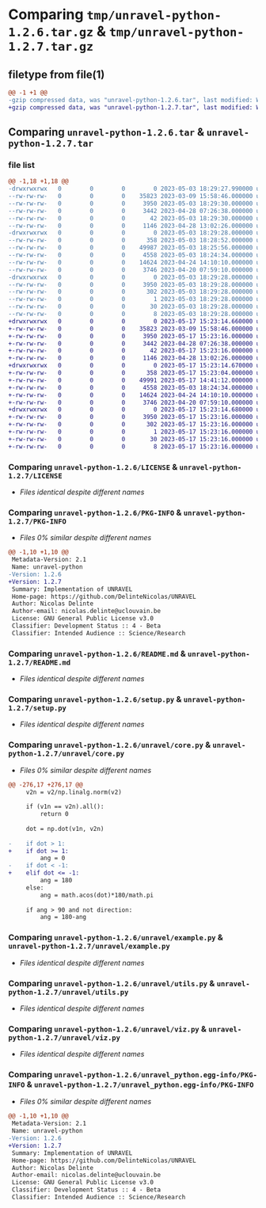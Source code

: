 # Comparing `tmp/unravel-python-1.2.6.tar.gz` & `tmp/unravel-python-1.2.7.tar.gz`

## filetype from file(1)

```diff
@@ -1 +1 @@
-gzip compressed data, was "unravel-python-1.2.6.tar", last modified: Wed May  3 18:29:28 2023, max compression
+gzip compressed data, was "unravel-python-1.2.7.tar", last modified: Wed May 17 15:23:14 2023, max compression
```

## Comparing `unravel-python-1.2.6.tar` & `unravel-python-1.2.7.tar`

### file list

```diff
@@ -1,18 +1,18 @@
-drwxrwxrwx   0        0        0        0 2023-05-03 18:29:27.990000 unravel-python-1.2.6/
--rw-rw-rw-   0        0        0    35823 2023-03-09 15:58:46.000000 unravel-python-1.2.6/LICENSE
--rw-rw-rw-   0        0        0     3950 2023-05-03 18:29:30.000000 unravel-python-1.2.6/PKG-INFO
--rw-rw-rw-   0        0        0     3442 2023-04-28 07:26:38.000000 unravel-python-1.2.6/README.md
--rw-rw-rw-   0        0        0       42 2023-05-03 18:29:30.000000 unravel-python-1.2.6/setup.cfg
--rw-rw-rw-   0        0        0     1146 2023-04-28 13:02:26.000000 unravel-python-1.2.6/setup.py
-drwxrwxrwx   0        0        0        0 2023-05-03 18:29:28.000000 unravel-python-1.2.6/unravel/
--rw-rw-rw-   0        0        0      358 2023-05-03 18:28:52.000000 unravel-python-1.2.6/unravel/__init__.py
--rw-rw-rw-   0        0        0    49987 2023-05-03 18:25:56.000000 unravel-python-1.2.6/unravel/core.py
--rw-rw-rw-   0        0        0     4558 2023-05-03 18:24:34.000000 unravel-python-1.2.6/unravel/example.py
--rw-rw-rw-   0        0        0    14624 2023-04-24 14:10:10.000000 unravel-python-1.2.6/unravel/utils.py
--rw-rw-rw-   0        0        0     3746 2023-04-20 07:59:10.000000 unravel-python-1.2.6/unravel/viz.py
-drwxrwxrwx   0        0        0        0 2023-05-03 18:29:28.000000 unravel-python-1.2.6/unravel_python.egg-info/
--rw-rw-rw-   0        0        0     3950 2023-05-03 18:29:28.000000 unravel-python-1.2.6/unravel_python.egg-info/PKG-INFO
--rw-rw-rw-   0        0        0      302 2023-05-03 18:29:28.000000 unravel-python-1.2.6/unravel_python.egg-info/SOURCES.txt
--rw-rw-rw-   0        0        0        1 2023-05-03 18:29:28.000000 unravel-python-1.2.6/unravel_python.egg-info/dependency_links.txt
--rw-rw-rw-   0        0        0       30 2023-05-03 18:29:28.000000 unravel-python-1.2.6/unravel_python.egg-info/requires.txt
--rw-rw-rw-   0        0        0        8 2023-05-03 18:29:28.000000 unravel-python-1.2.6/unravel_python.egg-info/top_level.txt
+drwxrwxrwx   0        0        0        0 2023-05-17 15:23:14.660000 unravel-python-1.2.7/
+-rw-rw-rw-   0        0        0    35823 2023-03-09 15:58:46.000000 unravel-python-1.2.7/LICENSE
+-rw-rw-rw-   0        0        0     3950 2023-05-17 15:23:16.000000 unravel-python-1.2.7/PKG-INFO
+-rw-rw-rw-   0        0        0     3442 2023-04-28 07:26:38.000000 unravel-python-1.2.7/README.md
+-rw-rw-rw-   0        0        0       42 2023-05-17 15:23:16.000000 unravel-python-1.2.7/setup.cfg
+-rw-rw-rw-   0        0        0     1146 2023-04-28 13:02:26.000000 unravel-python-1.2.7/setup.py
+drwxrwxrwx   0        0        0        0 2023-05-17 15:23:14.670000 unravel-python-1.2.7/unravel/
+-rw-rw-rw-   0        0        0      358 2023-05-17 15:23:04.000000 unravel-python-1.2.7/unravel/__init__.py
+-rw-rw-rw-   0        0        0    49991 2023-05-17 14:41:12.000000 unravel-python-1.2.7/unravel/core.py
+-rw-rw-rw-   0        0        0     4558 2023-05-03 18:24:34.000000 unravel-python-1.2.7/unravel/example.py
+-rw-rw-rw-   0        0        0    14624 2023-04-24 14:10:10.000000 unravel-python-1.2.7/unravel/utils.py
+-rw-rw-rw-   0        0        0     3746 2023-04-20 07:59:10.000000 unravel-python-1.2.7/unravel/viz.py
+drwxrwxrwx   0        0        0        0 2023-05-17 15:23:14.680000 unravel-python-1.2.7/unravel_python.egg-info/
+-rw-rw-rw-   0        0        0     3950 2023-05-17 15:23:16.000000 unravel-python-1.2.7/unravel_python.egg-info/PKG-INFO
+-rw-rw-rw-   0        0        0      302 2023-05-17 15:23:16.000000 unravel-python-1.2.7/unravel_python.egg-info/SOURCES.txt
+-rw-rw-rw-   0        0        0        1 2023-05-17 15:23:16.000000 unravel-python-1.2.7/unravel_python.egg-info/dependency_links.txt
+-rw-rw-rw-   0        0        0       30 2023-05-17 15:23:16.000000 unravel-python-1.2.7/unravel_python.egg-info/requires.txt
+-rw-rw-rw-   0        0        0        8 2023-05-17 15:23:16.000000 unravel-python-1.2.7/unravel_python.egg-info/top_level.txt
```

### Comparing `unravel-python-1.2.6/LICENSE` & `unravel-python-1.2.7/LICENSE`

 * *Files identical despite different names*

### Comparing `unravel-python-1.2.6/PKG-INFO` & `unravel-python-1.2.7/PKG-INFO`

 * *Files 0% similar despite different names*

```diff
@@ -1,10 +1,10 @@
 Metadata-Version: 2.1
 Name: unravel-python
-Version: 1.2.6
+Version: 1.2.7
 Summary: Implementation of UNRAVEL
 Home-page: https://github.com/DelinteNicolas/UNRAVEL
 Author: Nicolas Delinte
 Author-email: nicolas.delinte@uclouvain.be
 License: GNU General Public License v3.0
 Classifier: Development Status :: 4 - Beta
 Classifier: Intended Audience :: Science/Research
```

### Comparing `unravel-python-1.2.6/README.md` & `unravel-python-1.2.7/README.md`

 * *Files identical despite different names*

### Comparing `unravel-python-1.2.6/setup.py` & `unravel-python-1.2.7/setup.py`

 * *Files identical despite different names*

### Comparing `unravel-python-1.2.6/unravel/core.py` & `unravel-python-1.2.7/unravel/core.py`

 * *Files 0% similar despite different names*

```diff
@@ -276,17 +276,17 @@
     v2n = v2/np.linalg.norm(v2)
 
     if (v1n == v2n).all():
         return 0
 
     dot = np.dot(v1n, v2n)
 
-    if dot > 1:
+    if dot >= 1:
         ang = 0
-    if dot < -1:
+    elif dot <= -1:
         ang = 180
     else:
         ang = math.acos(dot)*180/math.pi
 
     if ang > 90 and not direction:
         ang = 180-ang
```

### Comparing `unravel-python-1.2.6/unravel/example.py` & `unravel-python-1.2.7/unravel/example.py`

 * *Files identical despite different names*

### Comparing `unravel-python-1.2.6/unravel/utils.py` & `unravel-python-1.2.7/unravel/utils.py`

 * *Files identical despite different names*

### Comparing `unravel-python-1.2.6/unravel/viz.py` & `unravel-python-1.2.7/unravel/viz.py`

 * *Files identical despite different names*

### Comparing `unravel-python-1.2.6/unravel_python.egg-info/PKG-INFO` & `unravel-python-1.2.7/unravel_python.egg-info/PKG-INFO`

 * *Files 0% similar despite different names*

```diff
@@ -1,10 +1,10 @@
 Metadata-Version: 2.1
 Name: unravel-python
-Version: 1.2.6
+Version: 1.2.7
 Summary: Implementation of UNRAVEL
 Home-page: https://github.com/DelinteNicolas/UNRAVEL
 Author: Nicolas Delinte
 Author-email: nicolas.delinte@uclouvain.be
 License: GNU General Public License v3.0
 Classifier: Development Status :: 4 - Beta
 Classifier: Intended Audience :: Science/Research
```

